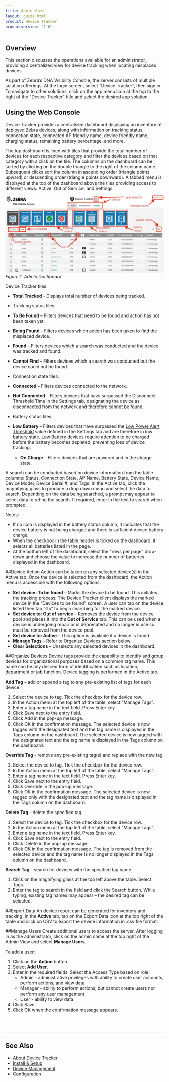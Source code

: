 ```yaml
---
title: Admin View
layout: guide.html
product: Device Tracker
productversion: '1.0'
---
```


## Overview
This section discusses the operations available for an administrator, providing a centralized view for device tracking when locating misplaced devices. 

As part of Zebra’s DNA Visibility Console, the server consists of multiple solution offerings. At the login screen, select “Device Tracker”, then sign in. To navigate to other solutions, click on the app menu icon at the top to the right of the "Device Tracker" title and select the desired app solution.

## Using the Web Console

Device Tracker provides a centralized dashboard displaying an inventory of deployed Zebra devices, along with information on tracking status, connection state, connected AP friendly name, device friendly name, charging status, remaining battery percentage, and more.

The top dashboard is lined with tiles that provide the total number of devices for each respective category and filter the devices based on that category with a click on the tile. The columns on the dashboard can be sorted by clicking on the double triangle to the right of the column name. Subsequent clicks sort the column in ascending order (triangle points upward) or descending order (triangle points downward). A tabbed menu is displayed at the top of the dashboard above the tiles providing access to different views: Active, Out of Service, and Settings. 

![img](DTRK_dashboard.jpg)
_Figure 1. Admin Dashboard_

Device Tracker tiles: 

* **Total Tracked** - Displays total number of devices being tracked.  

* Tracking status tiles:
 * **To Be Found** – Filters devices that need to be found and action has not been taken yet.
 * **Being Found** – Filters devices which action has been taken to find the misplaced device.
 * **Found** – Filters devices which a search was conducted and the device was tracked and found.
 * **Cannot Find** – Filters devices which a search was conducted but the device could not be found.

* Connection state tiles:
 * **Connected** – Filters devices connected to the network.
 * **Not Connected** – Filters devices that have surpassed the Disconnect Threshold Time in the Settings tab, designating the device as disconnected from the network and therefore cannot be found. 

* Battery status tiles:
 * **Low Battery** – Filters devices that have surpassed the [Low Power Alert Threshold](../config) value defined in the Settings tab and are therefore in low battery state. Low Battery devices require attention to be charged before the battery becomes depleted, preventing loss of device tracking.
     * **On Charge** – Filters devices that are powered and in the charge state. 

A search can be conducted based on device information from the table columns: Status, Connection State, AP Name, Battery State, Device Name, Device Model, Device Serial #, and Tags. In the Active tab, click the magnifying glass to produce a drop down menu and select the data to search. Depending on the data being searched, a prompt may appear to select data to refine the search. If required, enter in the text to search when prompted.

Notes: 
* If no icon is displayed in the battery status column, it indicates that the device battery is not being charged and there is sufficient device battery charge.
* When the checkbox in the table header is ticked on the dashboard, it selects all batteries listed in the page. 
* At the bottom left of the dashboard, select the "rows per page" drop-down and choose the value to increase the number of batteries displayed in the dashboard.

##Device Action
Action can be taken on any selected device(s) in the Active tab.  Once the device is selected from the dashboard, the Action menu is accessible with the following options:
* **Set device: To be found** – Marks the device to be found.  This initiates the tracking process. The Device Tracker client displays the marked device in the “Devices to be found” screen. A user can tap on the device listed then tap “Go” to begin searching for the marked device. 
* **Set device to: Out of service** – Removes the device from the device pool and places it into the **Out of Service** tab. This can be used when a device is undergoing repair or is deprecated and no longer in use so must be removed from the device pool.
* **Set device to: Active** - This option is available if a device is found
* **Manage Tags** – Refer to [Organize Devices](./#organizedevices) section below.  
* **Clear Selections** – Unselects any selected devices in the dashboard.

##Organize Devices
Device tags provide the capability to identify and group devices for organizational purposes based on a common tag name. This name can be any desired form of identification such as location, department or job function. Device tagging is performed in the Active tab.

**Add Tag** – add or append a tag to any pre-existing list of tags for each device
1. Select the device to tag. Tick the checkbox for the device row.
2. In the Action menu at the top left of the table, select “Manage Tags”.
3. Enter a tag name in the text field. Press Enter key.
4. Click Save next to the entry field.
5. Click Add in the pop-up message.
6. Click OK in the confirmation message. The selected device is now tagged with the designated text and the tag name is displayed in the Tags column on the dashboard.
The selected device is now tagged with the designated text and the tag name is displayed in the Tags column on the dashboard.

**Override Tag** - remove any pre-existing tag(s) and replace with the new tag
1. Select the device to tag. Tick the checkbox for the device row.
2. In the Action menu at the top left of the table, select “Manage Tags”.
3. Enter a tag name in the text field. Press Enter key.
4. Click Save next to the entry field.
5. Click Override in the pop-up message.
6. Click OK in the confirmation message. 
The selected device is now tagged only with the designated text and the tag name is displayed in the Tags column on the dashboard.

**Delete Tag** - delete the specified tag 
1.	Select the device to tag. Tick the checkbox for the device row.
2.	In the Action menu at the top left of the table, select “Manage Tags”.
3.	Enter a tag name in the text field. Press Enter key.
4.	Click Save next to the entry field.
5.	Click Delete in the pop-up message.
6.	Click OK in the confirmation message. 
The tag is removed from the selected device and the tag name is no longer displayed in the Tags column on the dashboard.

**Search Tag** - search for devices with the specified tag name
1.	Click on the magnifying glass at the top left above the table. Select Tags.
2.	Enter the tag to search in the field and click the Search button. While typing, existing tag names may appear – the desired tag can be selected.

##Export Data
An device report can be generated for inventory and tracking. In the **Active** tab, tap on the Export Data icon at the top right of the table and click on CSV to export the device information in .csv file format.

##Manage Users
Create additional users to access the server. After logging in as the administrator, click on the admin name at the top right of the Admin View and select **Manage Users**.

To add a user:

1. Click on the **Action** button.
2. Select **Add User**.
3. Enter in the required fields. Select the Access Type based on role:
     * Admin - administrative privileges with ability to create user accounts, perform actions, and view data
     * Manager - ability to perform actions, but cannot create users nor perform any user management
     * User - ability to view data
4. Click Save.
5. Click OK when the confirmation message appears.

<br>
<br>

-----

## See Also

* [About Device Tracker](../about)
* [Install & Setup](../setup)
* [Device Management](../mgmt)
* [Configuration](../config)